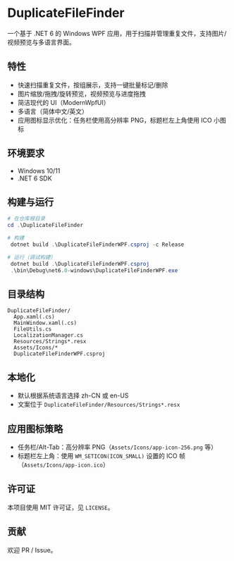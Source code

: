 # DuplicateFileFinder

一个基于 .NET 6 的 Windows WPF 应用，用于扫描并管理重复文件，支持图片/视频预览与多语言界面。

## 特性
- 快速扫描重复文件，按组展示，支持一键批量标记/删除
- 图片缩放/拖拽/旋转预览，视频预览与进度拖拽
- 简洁现代的 UI（ModernWpfUI）
- 多语言（简体中文/英文）
- 应用图标显示优化：任务栏使用高分辨率 PNG，标题栏左上角使用 ICO 小图标

## 环境要求
- Windows 10/11
- .NET 6 SDK

## 构建与运行
```powershell
# 在仓库根目录
cd .\DuplicateFileFinder

# 构建
 dotnet build .\DuplicateFileFinderWPF.csproj -c Release

# 运行（调试构建）
 dotnet build .\DuplicateFileFinderWPF.csproj
 .\bin\Debug\net6.0-windows\DuplicateFileFinderWPF.exe
```

## 目录结构
```
DuplicateFileFinder/
  App.xaml(.cs)
  MainWindow.xaml(.cs)
  FileUtils.cs
  LocalizationManager.cs
  Resources/Strings*.resx
  Assets/Icons/*
  DuplicateFileFinderWPF.csproj
```

## 本地化
- 默认根据系统语言选择 zh-CN 或 en-US
- 文案位于 `DuplicateFileFinder/Resources/Strings*.resx`

## 应用图标策略
- 任务栏/Alt-Tab：高分辨率 PNG（`Assets/Icons/app-icon-256.png` 等）
- 标题栏左上角：使用 `WM_SETICON(ICON_SMALL)` 设置的 ICO 帧（`Assets/Icons/app-icon.ico`）

## 许可证
本项目使用 MIT 许可证，见 `LICENSE`。

## 贡献
欢迎 PR / Issue。

